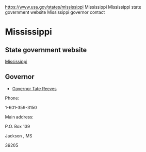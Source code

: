 

https://www.usa.gov/states/mississippi
Mississippi
Mississippi state government website
Mississippi governor contact

Mississippi
===========

State government website
------------------------

[Mississippi](https://www.ms.gov/)

Governor
--------

* [Governor Tate Reeves](https://governorreeves.ms.gov/)

Phone:

1-601-359-3150

Main address:

P.O. Box 139
  

Jackson
,
MS

39205
